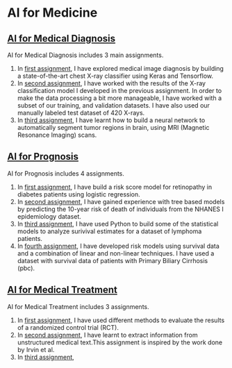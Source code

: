 # AI for Medicine

## [AI for Medical Diagnosis](/AI%20for%20Medical%20Diagnosis)

AI for Medical Diagnosis includes 3 main assignments.
1. In [first assignment](./AI%20for%20Medical%20Diagnosis/C1_W1_Assignment.ipynb), I have explored medical image diagnosis by building a state-of-the-art chest X-ray classifier using Keras and Tensorflow.
2. In [second assignment](./AI%20for%20Medical%20Diagnosis/C1_W2_Assignment.ipynb), I have worked with the results of the X-ray classification model I developed in the previous assignment. In order to make the data processing a bit more manageable, I have worked with a subset of our training, and validation datasets. I have also used our manually labeled test dataset of 420 X-rays.
3. In [third assignment](./AI%20for%20Medical%20Diagnosis/C1_W3_Assignment.ipynb), I have learnt how to build a neural network to automatically segment tumor regions in brain, using MRI (Magnetic Resonance Imaging) scans.

## [AI for Prognosis](./AI%20for%20Prognosis)

AI for Prognosis includes 4 assignments.
1. In [first assignment](./AI%20for%20Prognosis/C2_W1_Assignment.ipynb), I have build a risk score model for retinopathy in diabetes patients using logistic regression.
2. In [second assignment](./AI%20for%20Prognosis/C2_W2_Assignment.ipynb), I have gained experience with tree based models by predicting the 10-year risk of death of individuals from the NHANES I epidemiology dataset.
3. In [third assignment](./AI%20for%20Prognosis/C2_W3_Assignment.ipynb), I have used Python to build some of the statistical models to analyze surivival estimates for a dataset of lymphoma patients.
4. In [fourth assignment](./AI%20for%20Prognosis/C2_W4_Assignment.ipynb), I have developed risk models using survival data and a combination of linear and non-linear techniques. I have used a dataset with survival data of patients with Primary Biliary Cirrhosis (pbc).

## [AI for Medical Treatment](./AI%20for%20Medical%20Treatment)

AI for Medical Treatment includes 3 assignments.
1. In [first assignment](./AI%20for%20Medical%20Treatment/Week%201/C3_W1_Assignment.ipynb), I have used different methods to evaluate the results of a randomized control trial (RCT).
2.  In [second assignment](./AI%20for%20Medical%20Treatment/Week%202/C3_W2_Assignment.ipynb), I have learnt to extract information from unstructured medical text.This assignment is inspired by the work done by Irvin et al.
3.  In [third assignment](./AI%20for%20Medical%20Treatment/Week%203/C3_W3_Assignment.ipynb), 
